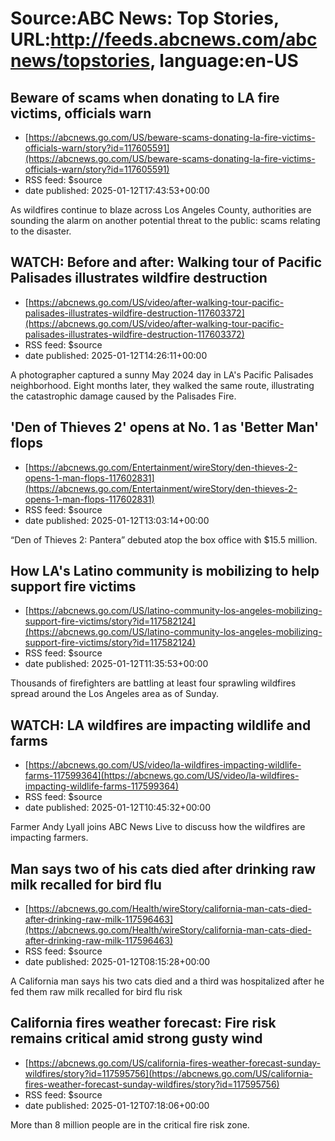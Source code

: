 # Source:ABC News: Top Stories, URL:http://feeds.abcnews.com/abcnews/topstories, language:en-US

## Beware of scams when donating to LA fire victims, officials warn
 - [https://abcnews.go.com/US/beware-scams-donating-la-fire-victims-officials-warn/story?id=117605591](https://abcnews.go.com/US/beware-scams-donating-la-fire-victims-officials-warn/story?id=117605591)
 - RSS feed: $source
 - date published: 2025-01-12T17:43:53+00:00

As wildfires continue to blaze across Los Angeles County, authorities are sounding the alarm on another potential threat to the public: scams relating to the disaster.

## WATCH:  Before and after: Walking tour of Pacific Palisades illustrates wildfire destruction
 - [https://abcnews.go.com/US/video/after-walking-tour-pacific-palisades-illustrates-wildfire-destruction-117603372](https://abcnews.go.com/US/video/after-walking-tour-pacific-palisades-illustrates-wildfire-destruction-117603372)
 - RSS feed: $source
 - date published: 2025-01-12T14:26:11+00:00

A photographer captured a sunny May 2024 day in LA's Pacific Palisades neighborhood. Eight months later, they walked the same route, illustrating the catastrophic damage caused by the Palisades Fire.

## 'Den of Thieves 2' opens at No. 1 as 'Better Man' flops
 - [https://abcnews.go.com/Entertainment/wireStory/den-thieves-2-opens-1-man-flops-117602831](https://abcnews.go.com/Entertainment/wireStory/den-thieves-2-opens-1-man-flops-117602831)
 - RSS feed: $source
 - date published: 2025-01-12T13:03:14+00:00

&ldquo;Den of Thieves 2: Pantera&rdquo; debuted atop the box office with $15.5 million.

## How LA's Latino community is mobilizing to help support fire victims
 - [https://abcnews.go.com/US/latino-community-los-angeles-mobilizing-support-fire-victims/story?id=117582124](https://abcnews.go.com/US/latino-community-los-angeles-mobilizing-support-fire-victims/story?id=117582124)
 - RSS feed: $source
 - date published: 2025-01-12T11:35:53+00:00

Thousands of firefighters are battling at least four sprawling wildfires spread around the Los Angeles area as of Sunday.

## WATCH:  LA wildfires are impacting wildlife and farms
 - [https://abcnews.go.com/US/video/la-wildfires-impacting-wildlife-farms-117599364](https://abcnews.go.com/US/video/la-wildfires-impacting-wildlife-farms-117599364)
 - RSS feed: $source
 - date published: 2025-01-12T10:45:32+00:00

Farmer Andy Lyall joins ABC News Live to discuss how the wildfires are impacting farmers.

## Man says two of his cats died after drinking raw milk recalled for bird flu
 - [https://abcnews.go.com/Health/wireStory/california-man-cats-died-after-drinking-raw-milk-117596463](https://abcnews.go.com/Health/wireStory/california-man-cats-died-after-drinking-raw-milk-117596463)
 - RSS feed: $source
 - date published: 2025-01-12T08:15:28+00:00

A California man says his two cats died and a third was hospitalized after he fed them raw milk recalled for bird flu risk

## California fires weather forecast: Fire risk remains critical amid strong gusty wind
 - [https://abcnews.go.com/US/california-fires-weather-forecast-sunday-wildfires/story?id=117595756](https://abcnews.go.com/US/california-fires-weather-forecast-sunday-wildfires/story?id=117595756)
 - RSS feed: $source
 - date published: 2025-01-12T07:18:06+00:00

More than 8 million people are in the critical fire risk zone.

